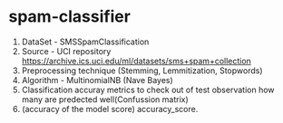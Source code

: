 # spam-classifier
1. DataSet - SMSSpamClassification
2. Source - UCI repository    https://archive.ics.uci.edu/ml/datasets/sms+spam+collection
3. Preprocessing technique (Stemming, Lemmitization, Stopwords)
4. Algorithm - MultinomialNB  (Nave Bayes)
5. Classification accuray metrics  to check out of test observation how many are  predected well(Confussion matrix)
6. (accuracy of the model score) accuracy_score.
